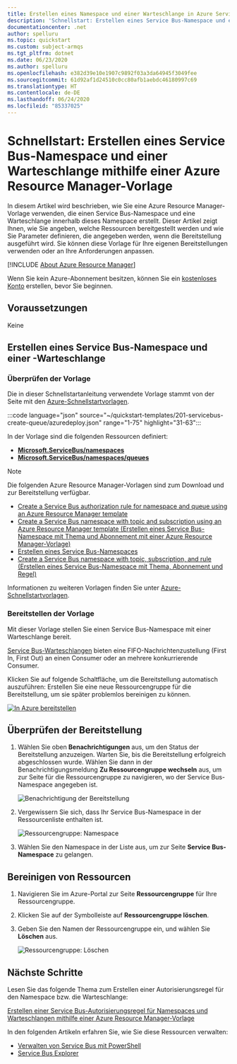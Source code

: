 ```yaml
---
title: Erstellen eines Namespace und einer Warteschlange in Azure Service Bus anhand einer Azure-Vorlage
description: 'Schnellstart: Erstellen eines Service Bus-Namespace und einer Warteschlange mithilfe einer Azure Resource Manager-Vorlage'
documentationcenter: .net
author: spelluru
ms.topic: quickstart
ms.custom: subject-armqs
ms.tgt_pltfrm: dotnet
ms.date: 06/23/2020
ms.author: spelluru
ms.openlocfilehash: e382d39e10e1907c9892f03a3da64945f3049fee
ms.sourcegitcommit: 61d92af1d24510c0cc80afb1aebdc46180997c69
ms.translationtype: HT
ms.contentlocale: de-DE
ms.lasthandoff: 06/24/2020
ms.locfileid: "85337025"
---
```

# <a name="quickstart-create-a-service-bus-namespace-and-a-queue-using-an-azure-resource-manager-template"></a>Schnellstart: Erstellen eines Service Bus-Namespace und einer Warteschlange mithilfe einer Azure Resource Manager-Vorlage

In diesem Artikel wird beschrieben, wie Sie eine Azure Resource Manager-Vorlage verwenden, die einen Service Bus-Namespace und eine Warteschlange innerhalb dieses Namespace erstellt. Dieser Artikel zeigt Ihnen, wie Sie angeben, welche Ressourcen bereitgestellt werden und wie Sie Parameter definieren, die angegeben werden, wenn die Bereitstellung ausgeführt wird. Sie können diese Vorlage für Ihre eigenen Bereitstellungen verwenden oder an Ihre Anforderungen anpassen.

[!INCLUDE [About Azure Resource Manager](../../includes/resource-manager-quickstart-introduction.md)]

Wenn Sie kein Azure-Abonnement besitzen, können Sie ein [kostenloses Konto](https://azure.microsoft.com/free/) erstellen, bevor Sie beginnen.

## <a name="prerequisites"></a>Voraussetzungen

Keine

## <a name="create-a-service-bus-namespace-and-a-queue"></a>Erstellen eines Service Bus-Namespace und einer -Warteschlange

### <a name="review-the-template"></a>Überprüfen der Vorlage

Die in dieser Schnellstartanleitung verwendete Vorlage stammt von der Seite mit den [Azure-Schnellstartvorlagen](https://azure.microsoft.com/resources/templates/201-servicebus-create-queue).

:::code language="json" source="~/quickstart-templates/201-servicebus-create-queue/azuredeploy.json" range="1-75" highlight="31-63":::

In der Vorlage sind die folgenden Ressourcen definiert:

- [**Microsoft.ServiceBus/namespaces**](/azure/templates/microsoft.servicebus/namespaces)
- [**Microsoft.ServiceBus/namespaces/queues**](/azure/templates/microsoft.servicebus/namespaces/queues)

> [!NOTE]
> Die folgenden Azure Resource Manager-Vorlagen sind zum Download und zur Bereitstellung verfügbar.
>
> * [Create a Service Bus authorization rule for namespace and queue using an Azure Resource Manager template](service-bus-resource-manager-namespace-auth-rule.md)
> * [Create a Service Bus namespace with topic and subscription using an Azure Resource Manager template (Erstellen eines Service Bus-Namespace mit Thema und Abonnement mit einer Azure Resource Manager-Vorlage)](service-bus-resource-manager-namespace-topic.md)
> * [Erstellen eines Service Bus-Namespaces](service-bus-resource-manager-namespace.md)
> * [Create a Service Bus namespace with topic, subscription, and rule (Erstellen eines Service Bus-Namespace mit Thema, Abonnement und Regel)](service-bus-resource-manager-namespace-topic-with-rule.md)

Informationen zu weiteren Vorlagen finden Sie unter [Azure-Schnellstartvorlagen](https://azure.microsoft.com/resources/templates/?resourceType=Microsoft.Servicebus&pageNumber=1&sort=Popular).

### <a name="deploy-the-template"></a>Bereitstellen der Vorlage

Mit dieser Vorlage stellen Sie einen Service Bus-Namespace mit einer Warteschlange bereit.

[Service Bus-Warteschlangen](service-bus-queues-topics-subscriptions.md#queues) bieten eine FIFO-Nachrichtenzustellung (First In, First Out) an einen Consumer oder an mehrere konkurrierende Consumer.

Klicken Sie auf folgende Schaltfläche, um die Bereitstellung automatisch auszuführen: Erstellen Sie eine neue Ressourcengruppe für die Bereitstellung, um sie später problemlos bereinigen zu können.

[![In Azure bereitstellen](./media/service-bus-resource-manager-namespace-queue/deploybutton.png)](https://portal.azure.com/#create/Microsoft.Template/uri/https%3A%2F%2Fraw.githubusercontent.com%2FAzure%2Fazure-quickstart-templates%2Fmaster%2F201-servicebus-create-queue%2Fazuredeploy.json)

## <a name="verify-the-deployment"></a>Überprüfen der Bereitstellung

1. Wählen Sie oben **Benachrichtigungen** aus, um den Status der Bereitstellung anzuzeigen. Warten Sie, bis die Bereitstellung erfolgreich abgeschlossen wurde. Wählen Sie dann in der Benachrichtigungsmeldung **Zu Ressourcengruppe wechseln** aus, um zur Seite für die Ressourcengruppe zu navigieren, wo der Service Bus-Namespace angegeben ist. 

    ![Benachrichtigung der Bereitstellung](./media/service-bus-resource-manager-namespace-queue/notification.png)
2. Vergewissern Sie sich, dass Ihr Service Bus-Namespace in der Ressourcenliste enthalten ist. 

    ![Ressourcengruppe: Namespace](./media/service-bus-resource-manager-namespace-queue/resource-group-namespace.png)
3. Wählen Sie den Namespace in der Liste aus, um zur Seite **Service Bus-Namespace** zu gelangen. 

## <a name="cleanup-resources"></a>Bereinigen von Ressourcen

1. Navigieren Sie im Azure-Portal zur Seite **Ressourcengruppe** für Ihre Ressourcengruppe.
2. Klicken Sie auf der Symbolleiste auf **Ressourcengruppe löschen**. 
3. Geben Sie den Namen der Ressourcengruppe ein, und wählen Sie **Löschen** aus. 

    ![Ressourcengruppe: Löschen](./media/service-bus-resource-manager-namespace-queue/resource-group-delete.png)

## <a name="next-steps"></a>Nächste Schritte

Lesen Sie das folgende Thema zum Erstellen einer Autorisierungsregel für den Namespace bzw. die Warteschlange:

[Erstellen einer Service Bus-Autorisierungsregel für Namespaces und Warteschlangen mithilfe einer Azure Resource Manager-Vorlage](service-bus-resource-manager-namespace-auth-rule.md)

In den folgenden Artikeln erfahren Sie, wie Sie diese Ressourcen verwalten:

* [Verwalten von Service Bus mit PowerShell](service-bus-manage-with-ps.md)
* [Service Bus Explorer](https://github.com/paolosalvatori/ServiceBusExplorer/releases)

[Authoring Azure Resource Manager templates]: ../azure-resource-manager/templates/template-syntax.md
[Service Bus namespace and queue template]: https://github.com/Azure/azure-quickstart-templates/blob/master/201-servicebus-create-queue/
[Azure Quickstart Templates]: https://azure.microsoft.com/documentation/templates/?term=service+bus
[Learn more about Service Bus queues]: service-bus-queues-topics-subscriptions.md
[Using Azure PowerShell with Azure Resource Manager]: ../azure-resource-manager/powershell-azure-resource-manager.md
[Using the Azure CLI for Mac, Linux, and Windows with Azure Resource Management]: ../azure-resource-manager/xplat-cli-azure-resource-manager.md
